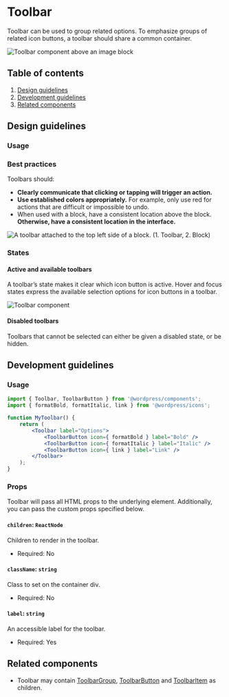 # Toolbar

Toolbar can be used to group related options. To emphasize groups of related icon buttons, a toolbar should share a common container.

![Toolbar component above an image block](https://wordpress.org/gutenberg/files/2019/01/s_96EC471FE9C9D91A996770229947AAB54A03351BDE98F444FD3C1BF0CED365EA_1541782974545_ButtonGroup.png)

## Table of contents

1. [Design guidelines](#design-guidelines)
2. [Development guidelines](#development-guidelines)
3. [Related components](#related-components)

## Design guidelines

### Usage

### Best practices

Toolbars should:

-   **Clearly communicate that clicking or tapping will trigger an action.**
-   **Use established colors appropriately.** For example, only use red for actions that are difficult or impossible to undo.
-   When used with a block, have a consistent location above the block. **Otherwise, have a consistent location in the interface.**

![A toolbar attached to the top left side of a block. (1. Toolbar, 2. Block)](https://wordpress.org/gutenberg/files/2019/01/s_D8D19E5A314C2D056B8CCC92B2DB5E27164936A0C5ED98A4C2DFDA650BE2A771_1542388042335_toolbar-block.png)

### States

#### Active and available toolbars

A toolbar’s state makes it clear which icon button is active. Hover and focus states express the available selection options for icon buttons in a toolbar.

![Toolbar component](https://wordpress.org/gutenberg/files/2019/01/s_96EC471FE9C9D91A996770229947AAB54A03351BDE98F444FD3C1BF0CED365EA_1541784539545_ButtonGroup.png)

#### Disabled toolbars

Toolbars that cannot be selected can either be given a disabled state, or be hidden.

## Development guidelines

### Usage

```jsx
import { Toolbar, ToolbarButton } from '@wordpress/components';
import { formatBold, formatItalic, link } from '@wordpress/icons';

function MyToolbar() {
	return (
		<Toolbar label="Options">
			<ToolbarButton icon={ formatBold } label="Bold" />
			<ToolbarButton icon={ formatItalic } label="Italic" />
			<ToolbarButton icon={ link } label="Link" />
		</Toolbar>
	);
}
```

### Props

Toolbar will pass all HTML props to the underlying element. Additionally, you can pass the custom props specified below.

#### `children`: `ReactNode`

Children to render in the toolbar.

-    Required: No

#### `className`: `string`

Class to set on the container div.

-   Required: No

#### `label`: `string`

An accessible label for the toolbar.

-   Required: Yes

## Related components

-   Toolbar may contain [ToolbarGroup](/packages/components/src/toolbar-group/README.md), [ToolbarButton](/packages/components/src/toolbar-button/README.md) and [ToolbarItem](/packages/components/src/toolbar-Item/README.md) as children.
